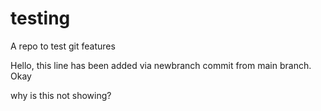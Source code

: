 # testing
A repo to test git features

Hello, this line has been added via newbranch
commit from main branch. Okay

why is this not showing?
